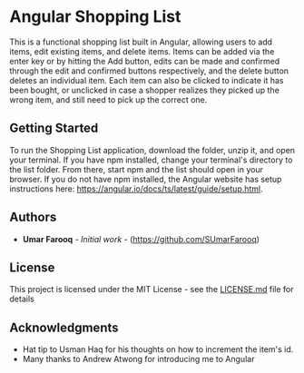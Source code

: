 # Angular Shopping List

This is a functional shopping list built in Angular, allowing users to add items, edit existing items, and delete items. Items can be added via the enter key or by hitting the Add button, edits can be made and confirmed through the edit and confirmed buttons respectively, and the delete button deletes an individual item. Each item can also be clicked to indicate it has been bought, or unclicked in case a shopper realizes they picked up the wrong item, and still need to pick up the correct one. 

## Getting Started

To run the Shopping List application, download the folder, unzip it, and open your terminal. If you have npm installed, change your terminal's directory to the list folder. From there, start npm and the list should open in your browser. If you do not have npm installed, the Angular website has setup instructions here: https://angular.io/docs/ts/latest/guide/setup.html.

## Authors

* **Umar Farooq** - *Initial work* - (https://github.com/SUmarFarooq)

## License

This project is licensed under the MIT License - see the [LICENSE.md](LICENSE.md) file for details

## Acknowledgments

* Hat tip to Usman Haq for his thoughts on how to increment the item's id.
* Many thanks to Andrew Atwong for introducing me to Angular
